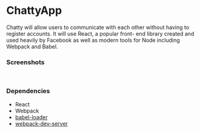ChattyApp
=====================

Chatty will allow users to communicate with each other without having to register accounts. It will use React, a popular front-
end library created and used heavily by Facebook as well as modern tools for Node including Webpack and Babel.

### Screenshots

![]()
![]()
![]()
![]()

### Dependencies

* React
* Webpack
* [babel-loader](https://github.com/babel/babel-loader)
* [webpack-dev-server](https://github.com/webpack/webpack-dev-server)
